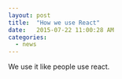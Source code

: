 ```yaml
---
layout: post
title:  "How we use React"
date:   2015-07-22 11:00:28 AM
categories:
  - news
---
```

We use it like people use react.
